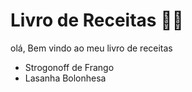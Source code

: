 # Livro de Receitas :man_cook:

olá, Bem vindo ao meu livro de receitas

- Strogonoff de Frango 
- Lasanha Bolonhesa

